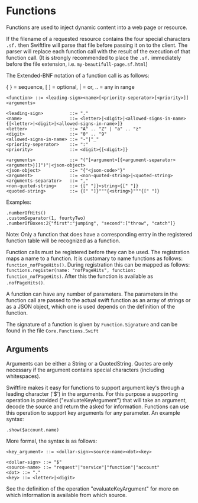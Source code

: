 # Functions

Functions are used to inject dynamic content into a web page or resource.

If the filename of a requested resource contains the four special characters `.sf.` then Swiftfire will parse that file before passing it on to the client. The parser will replace each function call with the result of the execution of that function call. (It is strongly recommended to place the `.sf.` immediately before the file extension, i.e. `my-beautifull-page.sf.html`)

The Extended-BNF notation of a function call is as follows:

{ } = sequence, [ ] = optional, | = or, .. = any in range

~~~~
<function> ::= <leading-sign><name>[<priority-seperator>[<priority>]]<arguments>

<leading-sign>          ::= "."
<name>                  ::= <letter>|<digit>|<allowed-signs-in-name>{[<letter>|<digit>|<allowed-signs-in-name>]}
<letter>                ::= "A" .. "Z" | "a" .. "z"
<digit>                 ::= "0" .. "9"
<allowed-signs-in-name> ::= "-"|"_"
<priority-seperator>    ::= ":"
<priority>              ::= <digit>{[<digit>]}

<arguments>             ::= "("[<argument>[{<argument-separator><argument>}]]")"|<json-object>
<json-object>           ::= "{"<json-code>"}"
<argument>              ::= <non-quoted-string>|<quoted-string>
<arguments-separator>   ::= ","
<non-quoted-string>     ::= {[" "]}<string>{[" "]}
<quoted-string>         ::= {[" "]}"""{<string>}"""{[" "]}
~~~~

Examples:

	.numberOfHits()
	.customSeparator(1, fourtyTwo)
	.numberOfBoxes:2{"first":"jumping", "second":["throw", "catch"]}

Note: Only a function that does have a corresponding entry in the registered function table will be recognized as a function.

Function calls must be registered before they can be used. The registration maps a name to a function. It is customary to name functions as follows: `function_nofPageHits()`. During registration this can be mapped as follows: `functions.register(name: "nofPageHits", function: function_nofPageHits)`. After this the function is available as `.nofPageHits()`.

A function can have any number of parameters. The parameters in the function call are passed to the actual swift function as an array of strings or as a JSON object, which one is used depends on the definition of the function.

The signature of a function is given by `Function.Signature` and can be found in the file `Core.Functions.Swift`

## Arguments

Arguments can be either a String or a QuotedString. Quotes are only necessary if the argument contains special characters (including whitespaces).

Swiftfire makes it easy for functions to support argument key's through a leading character ('$') in the arguments. For this purpose a supporting operation is provided ("evaluateKeyArgument") that will take an argument, decode the source and return the asked for information. Functions can use this operation to support key arguments for any parameter. An example syntax:

    .show($account.name)

More formal, the syntax is as follows:

~~~~
<key_argument> ::= <dollar-sign><source-name><dot><key>

<dollar-sign> ::= "$"
<source-name> ::= "request"|"service"|"function"|"account"
<dot> ::= "."
<key> ::= <letter>|<digit>
~~~~

See the definition of the operation "evaluateKeyArgument" for more on which information is available from which source.
